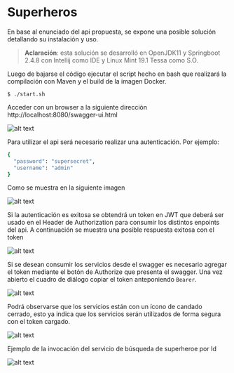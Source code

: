 # Superheros

En base al enunciado del api propuesta, se expone una posible solución detallando su instalación y uso.

> **Aclaración**: esta solución se desarrolló en OpenJDK11 y Springboot 2.4.8 con Intellij como IDE y Linux Mint 19.1 Tessa como S.O.

Luego de bajarse el código ejecutar el script hecho en bash que realizará la compilación con Maven y el build de la imagen Docker.

`$ ./start.sh` 

Acceder con un browser a la siguiente dirección http://localhost:8080/swagger-ui.html

![alt text](https://github.com/phidalgo1980/superheros/blob/main/images/superheros_image_01.png?raw=true)

Para utilizar el api será necesario realizar una autenticación.
Por ejemplo:

```sh
{
  "password": "supersecret",
  "username": "admin"
}
```
Como se muestra en la siguiente imagen

![alt text](https://github.com/phidalgo1980/superheros/blob/main/images/superheros_image_02.png?raw=true)

Si la autenticación es exitosa se obtendrá un token en JWT que deberá ser usado en el Header de Authorization para consumir los distintos enpoints del api.
A continuación se muestra una posible respuesta exitosa con el token

![alt text](https://github.com/phidalgo1980/superheros/blob/main/images/superheros_image_03.png?raw=true)

Si se desean consumir los servicios desde el swagger es necesario agregar el token mediante el botón de Authorize que presenta el swagger. 
Una vez abierto el cuadro de diálogo copiar el token anteponiendo `Bearer`.

![alt text](https://github.com/phidalgo1980/superheros/blob/main/images/superheros_image_04.png?raw=true)

Podrá observarse que los servicios están con un ícono de candado cerrado, esto ya indica que los servicios serán utilizados de forma segura con el token cargado.

![alt text](https://github.com/phidalgo1980/superheros/blob/main/images/superheros_image_05.png?raw=true)

Ejemplo de la invocación del servicio de búsqueda de superheroe por Id

![alt text](https://github.com/phidalgo1980/superheros/blob/main/images/superheros_image_06.png?raw=true)


